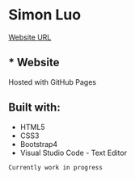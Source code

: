 # Simon Luo
[Website URL](http://luo-simon.github.io)

## * Website
Hosted with GitHub Pages

## Built with:
* HTML5
* CSS3 
* Bootstrap4
* Visual Studio Code - Text Editor

```
Currently work in progress
```
